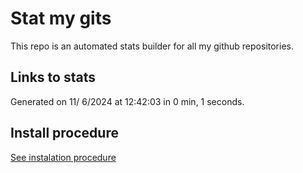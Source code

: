 # Stat my gits

This repo is an automated stats builder for all my github repositories.

## Links to stats


Generated on 11/ 6/2024 at 12:42:03 in 0 min, 1 seconds.

## Install procedure

[See instalation procedure](./src/install.md)
